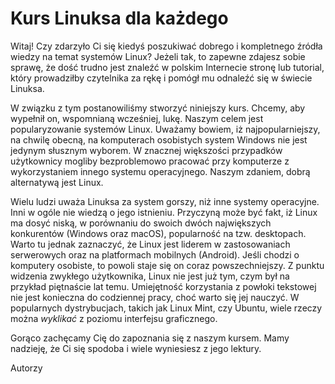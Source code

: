 # Kurs Linuksa dla każdego

Witaj! Czy zdarzyło Ci się kiedyś poszukiwać dobrego i kompletnego źródła wiedzy na temat systemów Linux? Jeżeli tak, to zapewne zdajesz sobie sprawę, że dość trudno jest znaleźć w polskim Internecie stronę lub tutorial, który prowadziłby czytelnika za rękę i pomógł mu odnaleźć się w świecie Linuksa.

W związku z tym postanowiliśmy stworzyć niniejszy kurs. Chcemy, aby wypełnił on, wspomnianą wcześniej, lukę. Naszym celem jest popularyzowanie systemów Linux. Uważamy bowiem, iż najpopularniejszy, na chwilę obecną, na komputerach osobistych system Windows nie jest jedynym słusznym wyborem. W znacznej większości przypadków użytkownicy mogliby bezproblemowo pracować przy komputerze z wykorzystaniem innego systemu operacyjnego. Naszym zdaniem, dobrą alternatywą jest Linux.

Wielu ludzi uważa Linuksa za system gorszy, niż inne systemy operacyjne. Inni w ogóle nie wiedzą o jego istnieniu. Przyczyną może być fakt, iż Linux ma dosyć niską, w porównaniu do swoich dwóch największych konkurentów (Windows oraz macOS), popularność na tzw. desktopach. Warto tu jednak zaznaczyć, że Linux jest liderem w zastosowaniach serwerowych oraz na platformach mobilnych (Android). Jeśli chodzi o komputery osobiste, to powoli staje się on coraz powszechniejszy. Z punktu widzenia zwykłego użytkownika, Linux nie jest już tym, czym był na przykład piętnaście lat temu. Umiejętność korzystania z powłoki tekstowej nie jest konieczna do codziennej pracy, choć warto się jej nauczyć. W popularnych dystrybucjach, takich jak Linux Mint, czy Ubuntu, wiele rzeczy można *wyklikać* z poziomu interfejsu graficznego.

Gorąco zachęcamy Cię do zapoznania się z naszym kursem. Mamy nadzieję, że Ci się spodoba i wiele wyniesiesz z jego lektury.

Autorzy